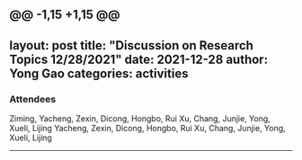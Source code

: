 @@ -1,15 +1,15 @@
---
layout: post
title:  "Discussion on Research Topics 12/28/2021"
date:   2021-12-28
author: Yong Gao
categories: activities
---

### Attendees

Ziming, Yacheng, Zexin, Dicong,  Hongbo, Rui Xu, Chang, Junjie, Yong, Xueli, Lijing
Yacheng, Zexin, Dicong,  Hongbo, Rui Xu, Chang, Junjie, Yong, Xueli, Lijing

---

